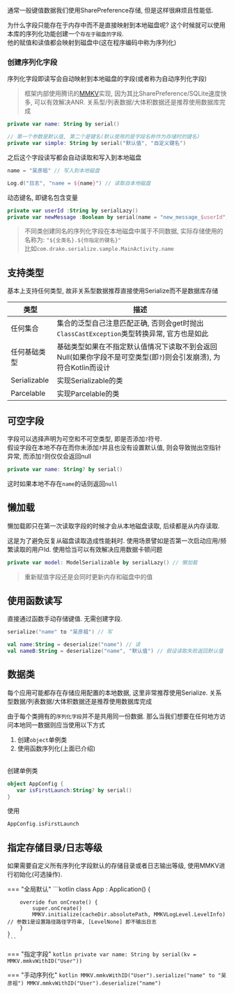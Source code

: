 通常一般键值数据我们使用SharePreference存储, 但是这样很麻烦且性能低. 

为什么字段只能存在于内存中而不是直接映射到本地磁盘呢? 这个时候就可以使用本库的序列化功能创建一个`存在于磁盘的字段`. <br>
他的赋值和读值都会映射到磁盘中(这在程序编码中称为序列化)

### 创建序列化字段

序列化字段即读写会自动映射到本地磁盘的字段(或者称为自动序列化字段)
> 框架内部使用腾讯的[MMKV](https://github.com/Tencent/MMKV)实现, 因为其比SharePreference/SQLite速度快多, 可以有效解决ANR.
> 关系型/列表数据/大体积数据还是推荐使用数据库完成

```kotlin
private var name: String by serial()

// 第一个参数是默认值, 第二个是键名(默认使用的是字段名称作为存储时的键名)
private var simple: String by serial("默认值", "自定义键名")
```

之后这个字段读写都会自动读取和写入到本地磁盘

```kotlin
name = "吴彦祖" // 写入到本地磁盘

Log.d("日志", "name = ${name}") // 读取自本地磁盘
```

动态键名, 即键名包含变量

```kotlin
private var userId :String by serialLazy()
private var newMessage :Boolean by serial(name = "new_message_$userId")
```

> 不同类创建同名的序列化字段在本地磁盘中属于不同数据, 实际存储使用的名称为: `"${全类名}.${你指定的键名}"` <br>
> 比如`com.drake.serialize.sample.MainActivity.name`



## 支持类型
基本上支持任何类型, 故非关系型数据推荐直接使用Serialize而不是数据库存储

| 类型 | 描述 |
|-|-|
| 任何集合 | 集合的泛型自己注意匹配正确, 否则会get时抛出`ClassCastException`类型转换异常, 官方也是如此 |
| 任何基础类型 | 基础类型如果在不指定默认值情况下读取不到会返回Null(如果你字段不是可空类型(即`?`)则会引发崩溃), 为符合Kotlin而设计 |
| Serializable | 实现Serializable的类 |
| Parcelable |  实现Parcelable的类 |

## 可空字段

字段可以选择声明为可空和不可空类型, 即是否添加`?`符号. <br>
假设字段在本地不存在而你未添加`?`并且也没有设置默认值, 则会导致抛出空指针异常, 而添加`?`则仅仅会返回null

```kotlin
private var name: String? by serial()
```
这时如果本地不存在`name`的话则返回`null`

## 懒加载
懒加载即只在第一次读取字段的时候才会从本地磁盘读取, 后续都是从内存读取. 

这是为了避免反复从磁盘读取造成性能耗时. 使用场景譬如是否第一次启动应用/频繁读取的用户Id. 使用恰当可以有效解决应用数据卡顿问题

```kotlin
private var model: ModelSerializable by serialLazy() // 懒加载
```
> 重新赋值字段还是会同时更新内存和磁盘中的值



## 使用函数读写
直接通过函数手动存储键值. 无需创建字段.

```kotlin
serialize("name" to "吴彦祖") // 写

val name:String = deserialize("name") // 读
val nameB:String = deserialize("name", "默认值") // 假设读取失败返回默认值
```

## 数据类

每个应用可能都存在存储应用配置的本地数据, 这里非常推荐使用Serialize. 关系型数据/列表数据/大体积数据还是推荐使用数据库完成

由于每个类拥有的`序列化字段`并不是共用同一份数据. 那么当我们想要在任何地方访问本地同一数据则应当使用以下方式

1. 创建`object`单例类
2. 使用函数序列化(上面已介绍)

<br>
创建单例类

```kotlin
object AppConfig {
   var isFirstLaunch:String? by serial()
}
```

使用

```kotlin
AppConfig.isFirstLaunch
```

## 指定存储目录/日志等级

如果需要自定义所有序列化字段默认的存储目录或者日志输出等级, 使用MMKV进行初始化(可选操作).

=== "全局默认"
    ```kotlin
    class App : Application() {
    
        override fun onCreate() {
            super.onCreate()
            MMKV.initialize(cacheDir.absolutePath, MMKVLogLevel.LevelInfo) // 参数1是设置路径路径字符串, [LevelNone] 即不输出日志
        }
    }
    ```

=== "指定字段"
    ```kotlin
    private var name: String by serial(kv = MMKV.mmkvWithID("User"))
    ```

=== "手动序列化"
    ```kotlin
    MMKV.mmkvWithID("User").serialize("name" to "吴彦祖")
    MMKV.mmkvWithID("User").deserialize("name")
    ```